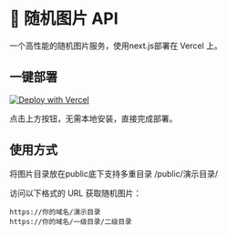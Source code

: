 # 🚀 随机图片 API

一个高性能的随机图片服务，使用next.js部署在 Vercel 上。

## 一键部署

[![Deploy with Vercel](https://vercel.com/button)](https://vercel.com/new/clone?repository-url=https://github.com/kukujik/image-api)

点击上方按钮，无需本地安装，直接完成部署。

## 使用方式
将图片目录放在public底下支持多重目录
/public/演示目录/

访问以下格式的 URL 获取随机图片：
```
https://你的域名/演示目录
https://你的域名/一级目录/二级目录
```
